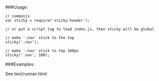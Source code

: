 ###Usage:
	
	// commonjs
	var sticky = require('sticky-header');
	
	// or put a script tag to load index.js, then sticky will be global
	
	// make '.nav' stick to the top
	sticky('.nav');

	// make '.nav' stick to top 100px
	sticky('.nav', 100);

###Examples:
	
See test/runner.html